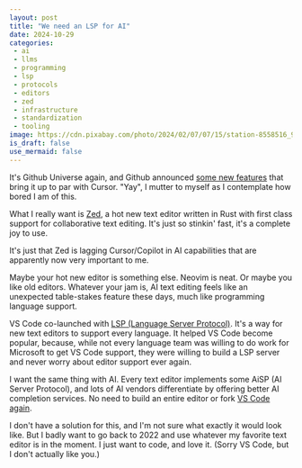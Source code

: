 ```yaml
---
layout: post
title: "We need an LSP for AI"
date: 2024-10-29
categories:
 - ai
 - llms
 - programming
 - lsp
 - protocols
 - editors
 - zed
 - infrastructure
 - standardization
 - tooling
image: https://cdn.pixabay.com/photo/2024/02/07/07/15/station-8558516_960_720.jpg
is_draft: false
use_mermaid: false
---
```


It's Github Universe again, and Github announced [some new features][new] that bring it up to par with Cursor.
"Yay", I mutter to myself as I contemplate how bored I am of this.

What I really want is [Zed][zed], a hot new text editor written in Rust with first class support for collaborative
text editing. It's just so stinkin' fast, it's a complete joy to use.

It's just that Zed is lagging Cursor/Copilot in AI capabilities that are apparently now very important to me.

Maybe your hot new editor is something else. Neovim is neat. Or maybe you like old editors. Whatever your jam is,
AI text editing feels like an unexpected table-stakes feature these days, much like programming language support.

VS Code co-launched with [LSP (Language Server Protocol)][lsp]. It's a way for new text editors to support every 
language. It helped VS Code become popular, because, while not every language team was willing to do work for 
Microsoft to get VS Code support, they were willing to build a LSP server and never worry about editor support ever again.

I want the same thing with AI. Every text editor implements some AiSP (AI Server Protocol), and lots of AI vendors
differentiate by offering better AI completion services. No need to build an entire editor or fork [VS Code again][vsc].

I don't have a solution for this, and I'm not sure what exactly it would look like. But I badly want to go back
to 2022 and use whatever my favorite text editor is in the moment. I just want to code, and love it. (Sorry VS Code,
but I don't actually like you.)

 [new]: https://github.blog/changelog/2024-10-29-multi-file-editing-code-review-custom-instructions-and-more-for-github-copilot-in-vs-code-october-release-v0-22/
 [zed]: https://zed.dev/
 [lsp]: https://microsoft.github.io/language-server-protocol/
 [vsc]: https://techcrunch.com/2024/09/30/y-combinator-is-being-criticized-after-it-backed-an-ai-startup-that-admits-it-basically-cloned-another-ai-startup/
